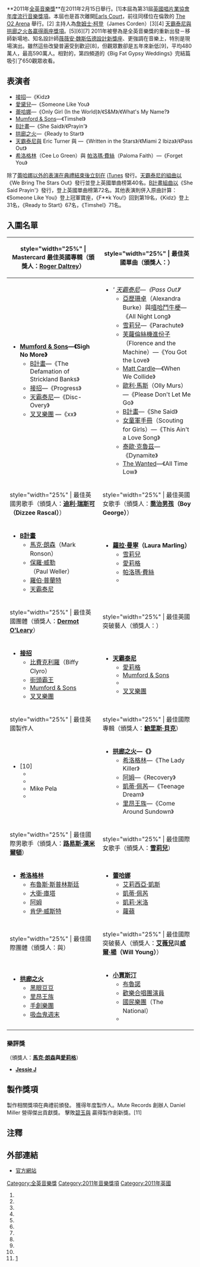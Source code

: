 **2011年[全英音樂獎](../Page/全英音樂獎.md "wikilink")**在2011年2月15日舉行。\[1\]本屆為第31屆[英國唱片業協會年度流行音樂獎項](https://zh.wikipedia.org/wiki/英國唱片業協會 "wikilink")。本屆也是首次離開[Earls
Court](https://zh.wikipedia.org/wiki/伯爵宮展覽中心 "wikilink")，前往同樣位在倫敦的 [The
O2 Arena](../Page/O2體育館.md "wikilink") 舉行。\[2\]
主持人為[詹姆士·柯登](https://zh.wikipedia.org/wiki/詹姆士·柯登 "wikilink")（James
Corden）\[3\]\[4\]
[天霸泰尼與](https://zh.wikipedia.org/wiki/天霸泰尼 "wikilink")[拱廊之火各贏得兩座獎項](../Page/拱廊之火.md "wikilink")。\[5\]\[6\]\[7\]
2011年被譽為是全英音樂獎的重新出發－移師新場地、知名設計師[薇薇安·魏斯伍德設計新獎座](../Page/薇薇安·魏斯伍德.md "wikilink")、更強調在音樂上，特別是現場演出。雖然這些改變普遍受到歡迎\[8\]，但觀眾數卻是五年來新低\[9\]，平均480萬人，最高590萬人。相對的，第四頻道的《Big
Fat Gypsy Weddings》完結篇吸引了650觀眾收看。

## 表演者

  - [接招](../Page/接招.md "wikilink")—《Kidz》
  - [愛黛兒](../Page/愛黛兒.md "wikilink")—《Someone Like You》
  - [蕾哈娜](../Page/蕾哈娜.md "wikilink")—《Only Girl (In the
    World)》/《S\&M》/《What's My Name?》
  - [Mumford & Sons](../Page/蒙福之子樂團.md "wikilink")—《Timshel》
  - [B計畫](https://zh.wikipedia.org/wiki/Plan_B "wikilink")—《She
    Said》/《Prayin'》
  - [拱廊之火](../Page/拱廊之火.md "wikilink")—《Ready to Start》
  - [天霸泰尼與](https://zh.wikipedia.org/wiki/天霸泰尼 "wikilink") Eric Turner 與
    —《Written in the Stars》/《Miami 2 Ibiza》/《Pass Out》
  - [希洛格林](https://zh.wikipedia.org/wiki/希洛格林 "wikilink")（Cee Lo Green）與
    [帕洛瑪·費絲](https://zh.wikipedia.org/wiki/帕洛瑪·費絲 "wikilink")（Paloma
    Faith）—《Forget You》

除了[蕾哈娜以外的表演在典禮結束後立刻在](../Page/蕾哈娜.md "wikilink")
[iTunes](https://zh.wikipedia.org/wiki/iTunes "wikilink")
發行。[天霸泰尼的組曲以](https://zh.wikipedia.org/wiki/天霸泰尼 "wikilink")《We
Bring The Stars
Out》發行並登上英國單曲榜第40名。[B計畫組曲以](https://zh.wikipedia.org/wiki/Plan_B "wikilink")《She
Said Prayin'》發行，登上英國單曲榜第72名。其他表演則併入原曲計算：《Someone Like You》登上冠軍寶座，《F\*\*k
You\!》回到第19名，《Kidz》登上31名，《Ready to Start》67名，《Timshel》71名。

## 入圍名單

<table>
<thead>
<tr class="header">
<th><p>style="width="25%" | Mastercard 最佳英國專輯（頒獎人：<strong><a href="../Page/罗杰·多特里.md" title="wikilink">Roger Daltrey</a></strong>）</p></th>
<th><p>style="width="25%" | 最佳英國單曲（頒獎人：<strong></strong>）</p></th>
</tr>
</thead>
<tbody>
<tr class="odd">
<td><ul>
<li><strong><a href="../Page/蒙福之子樂團.md" title="wikilink">Mumford &amp; Sons</a>—《Sigh No More》</strong>
<ul>
<li><a href="https://zh.wikipedia.org/wiki/Plan_B" title="wikilink">B計畫</a>—《The Defamation of Strickland Banks》</li>
<li><a href="../Page/接招.md" title="wikilink">接招</a>—《Progress》</li>
<li><a href="https://zh.wikipedia.org/wiki/天霸泰尼" title="wikilink">天霸泰尼</a>—《Disc-Overy》</li>
<li><a href="https://zh.wikipedia.org/wiki/叉叉樂團" title="wikilink">叉叉樂團</a> —《xx》</li>
</ul></li>
</ul></td>
<td><ul>
<li><em>' <a href="https://zh.wikipedia.org/wiki/天霸泰尼" title="wikilink">天霸泰尼</a>—《Pass Out》</em>'
<ul>
<li><a href="https://zh.wikipedia.org/wiki/亞歷珊卓·伯克" title="wikilink">亞歷珊卓</a>（Alexandra Burke）與<a href="https://zh.wikipedia.org/wiki/嘻哈鬥牛梗" title="wikilink">嘻哈鬥牛梗</a>—《All Night Long》</li>
<li><a href="../Page/雪莉·柯爾.md" title="wikilink">雪莉兒</a>—《Parachute》</li>
<li><a href="../Page/芙蘿倫絲機進份子.md" title="wikilink">芙蘿倫絲機進份子</a>（Florence and the Machine）—《You Got the Love》</li>
<li><a href="../Page/麥特·卡德爾.md" title="wikilink">Matt Cardle</a>—《When We Collide》</li>
<li><a href="https://zh.wikipedia.org/wiki/歐利·馬斯" title="wikilink">歐利·馬斯</a>（Olly Murs）—《Please Don't Let Me Go》</li>
<li><a href="https://zh.wikipedia.org/wiki/Plan_B" title="wikilink">B計畫</a>—《She Said》</li>
<li><a href="https://zh.wikipedia.org/wiki/女童軍手冊" title="wikilink">女童軍手冊</a>（Scouting for Girls）—《This Ain't a Love Song》</li>
<li><a href="https://zh.wikipedia.org/wiki/泰歐·克魯茲" title="wikilink">泰歐·克魯茲</a>—《Dynamite》</li>
<li><a href="../Page/渴望樂團.md" title="wikilink">The Wanted</a>—《All Time Low》</li>
</ul></li>
</ul></td>
</tr>
<tr class="even">
<td><p>style="width="25%" | 最佳英國男歌手（頒獎人：<strong><a href="https://zh.wikipedia.org/wiki/迪利·瑞斯可" title="wikilink">迪利·瑞斯可</a>（Dizzee Rascal）</strong>）</p></td>
<td><p>style="width="25%" | 最佳英國女歌手（頒獎人：<strong><a href="https://zh.wikipedia.org/wiki/喬治男孩" title="wikilink">喬治男孩</a>（Boy George）</strong>）</p></td>
</tr>
<tr class="odd">
<td><ul>
<li><strong><a href="https://zh.wikipedia.org/wiki/Plan_B" title="wikilink">B計畫</a></strong>
<ul>
<li><a href="../Page/馬克·朗森.md" title="wikilink">馬克·朗森</a>（Mark Ronson）</li>
<li><a href="https://zh.wikipedia.org/wiki/保羅·威勒" title="wikilink">保羅·威勒</a>（Paul Weller）</li>
<li><a href="https://zh.wikipedia.org/wiki/羅伯特·普蘭特" title="wikilink">羅伯·普蘭特</a></li>
<li><a href="https://zh.wikipedia.org/wiki/天霸泰尼" title="wikilink">天霸泰尼</a></li>
</ul></li>
</ul></td>
<td><ul>
<li><strong><a href="https://zh.wikipedia.org/wiki/蘿拉·曼寧" title="wikilink">蘿拉·曼寧</a>（Laura Marling）</strong>
<ul>
<li><a href="../Page/雪莉·柯爾.md" title="wikilink">雪莉兒</a></li>
<li><a href="https://zh.wikipedia.org/wiki/愛莉格" title="wikilink">愛莉格</a></li>
<li><a href="https://zh.wikipedia.org/wiki/帕洛瑪·費絲" title="wikilink">帕洛瑪·費絲</a></li>
<li></li>
</ul></li>
</ul></td>
</tr>
<tr class="even">
<td><p>style="width="25%" | 最佳英國團體（頒獎人：<strong><a href="../Page/德莫特·歐萊瑞.md" title="wikilink">Dermot O'Leary</a></strong>）</p></td>
<td><p>style="width="25%" | 最佳英國突破藝人（頒獎人：<strong></strong>）</p></td>
</tr>
<tr class="odd">
<td><ul>
<li><strong><a href="../Page/接招.md" title="wikilink">接招</a></strong>
<ul>
<li><a href="https://zh.wikipedia.org/wiki/比費克利羅" title="wikilink">比費克利羅</a>（Biffy Clyro）</li>
<li><a href="../Page/街頭霸王_(虛擬樂團).md" title="wikilink">街頭霸王</a></li>
<li><a href="../Page/蒙福之子樂團.md" title="wikilink">Mumford &amp; Sons</a></li>
<li><a href="https://zh.wikipedia.org/wiki/叉叉樂團" title="wikilink">叉叉樂團</a></li>
</ul></li>
</ul></td>
<td><ul>
<li><strong><a href="https://zh.wikipedia.org/wiki/天霸泰尼" title="wikilink">天霸泰尼</a></strong>
<ul>
<li><a href="https://zh.wikipedia.org/wiki/愛莉格" title="wikilink">愛莉格</a></li>
<li><a href="../Page/蒙福之子樂團.md" title="wikilink">Mumford &amp; Sons</a></li>
<li></li>
<li><a href="https://zh.wikipedia.org/wiki/叉叉樂團" title="wikilink">叉叉樂團</a></li>
</ul></li>
</ul></td>
</tr>
<tr class="even">
<td><p>style="width="25%" | 最佳英國製作人</p></td>
<td><p>style="width="25%" | 最佳國際專輯（頒獎人：<strong><a href="https://zh.wikipedia.org/wiki/鮑里斯·貝克" title="wikilink">鮑里斯·貝克</a></strong>）</p></td>
</tr>
<tr class="odd">
<td><ul>
<li><strong></strong>[10]
<ul>
<li></li>
<li></li>
<li>Mike Pela</li>
<li></li>
</ul></li>
</ul></td>
<td><ul>
<li><strong><a href="../Page/拱廊之火.md" title="wikilink">拱廊之火</a>—《》</strong>
<ul>
<li><a href="https://zh.wikipedia.org/wiki/希洛格林" title="wikilink">希洛格林</a>—《The Lady Killer》</li>
<li><a href="../Page/阿姆.md" title="wikilink">阿姆</a>—《Recovery》</li>
<li><a href="../Page/凱蒂·佩芮.md" title="wikilink">凱蒂·佩芮</a>—《Teenage Dream》</li>
<li><a href="../Page/里昂王族.md" title="wikilink">里昂王族</a>—《Come Around Sundown》</li>
</ul></li>
</ul></td>
</tr>
<tr class="even">
<td><p>style="width="25%" | 最佳國際男歌手（頒獎人：<strong><a href="https://zh.wikipedia.org/wiki/劉易斯·咸美頓" title="wikilink">路易斯·漢米爾頓</a></strong>）</p></td>
<td><p>style="width="25%" | 最佳國際女歌手（頒獎人：<strong><a href="../Page/雪莉·柯爾.md" title="wikilink">雪莉兒</a></strong>）</p></td>
</tr>
<tr class="odd">
<td><ul>
<li><strong><a href="https://zh.wikipedia.org/wiki/希洛格林" title="wikilink">希洛格林</a></strong>
<ul>
<li><a href="https://zh.wikipedia.org/wiki/布魯斯·斯普林斯廷" title="wikilink">布魯斯·斯普林斯廷</a></li>
<li><a href="https://zh.wikipedia.org/wiki/大卫·圭塔" title="wikilink">大衛·庫塔</a></li>
<li><a href="../Page/阿姆.md" title="wikilink">阿姆</a></li>
<li><a href="../Page/肯伊·威斯特.md" title="wikilink">肯伊·威斯特</a></li>
</ul></li>
</ul></td>
<td><ul>
<li><strong><a href="../Page/蕾哈娜.md" title="wikilink">蕾哈娜</a></strong>
<ul>
<li><a href="https://zh.wikipedia.org/wiki/艾莉西亞·凱斯" title="wikilink">艾莉西亞·凱斯</a></li>
<li><a href="../Page/凱蒂·佩芮.md" title="wikilink">凱蒂·佩芮</a></li>
<li><a href="https://zh.wikipedia.org/wiki/凱莉·米洛" title="wikilink">凱莉·米洛</a></li>
<li><a href="../Page/蘿蘋.md" title="wikilink">蘿蘋</a></li>
</ul></li>
</ul></td>
</tr>
<tr class="even">
<td><p>style="width="25%" | 最佳國際團體（頒獎人：<strong></strong>與<strong></strong>）</p></td>
<td><p>style="width="25%" | 最佳國際突破藝人（頒獎人：<strong><a href="https://zh.wikipedia.org/wiki/艾薇兒" title="wikilink">艾薇兒</a></strong>與<strong><a href="https://zh.wikipedia.org/wiki/威爾·楊" title="wikilink">威爾·楊</a>（Will Young）</strong>）</p></td>
</tr>
<tr class="odd">
<td><ul>
<li><strong><a href="../Page/拱廊之火.md" title="wikilink">拱廊之火</a></strong>
<ul>
<li><a href="../Page/黑眼豆豆.md" title="wikilink">黑眼豆豆</a></li>
<li><a href="../Page/里昂王族.md" title="wikilink">里昂王族</a></li>
<li><a href="../Page/手創樂團.md" title="wikilink">手創樂團</a></li>
<li><a href="../Page/吸血鬼週末.md" title="wikilink">吸血鬼週末</a></li>
</ul></li>
</ul></td>
<td><ul>
<li><strong><a href="https://zh.wikipedia.org/wiki/小賈斯汀" title="wikilink">小賈斯汀</a></strong>
<ul>
<li><a href="https://zh.wikipedia.org/wiki/布魯諾·馬爾斯" title="wikilink">布魯諾</a></li>
<li><a href="https://zh.wikipedia.org/wiki/歡樂合唱團" title="wikilink">歡樂合唱團演員</a></li>
<li><a href="https://zh.wikipedia.org/wiki/國民樂團" title="wikilink">國民樂團</a>（The National）</li>
<li></li>
</ul></li>
</ul></td>
</tr>
</tbody>
</table>

### 樂評獎

（頒獎人：**[馬克·朗森](../Page/馬克·朗森.md "wikilink")**與**[愛莉格](https://zh.wikipedia.org/wiki/愛莉格 "wikilink")**）

  - **[Jessie J](https://zh.wikipedia.org/wiki/Jessie_J "wikilink")**

## 製作獎項

製作相關獎項在典禮前頒發。 獲得年度製作人。Mute Records 創辦人 Daniel Miller 營得傑出貢獻獎。
擊敗[碧玉與](../Page/碧玉_\(歌手\).md "wikilink")  贏得製作創新獎。\[11\]

## 注釋

## 外部連結

  - [官方網站](http://www.brits.co.uk/)

[Category:全英音樂獎](https://zh.wikipedia.org/wiki/Category:全英音樂獎 "wikilink")
[Category:2011年音樂獎項](https://zh.wikipedia.org/wiki/Category:2011年音樂獎項 "wikilink")
[Category:2011年英國](https://zh.wikipedia.org/wiki/Category:2011年英國 "wikilink")

1.
2.
3.
4.
5.
6.
7.
8.
9.
10.
11. [1](http://www.bbc.co.uk/news/entertainment-arts-12414234)